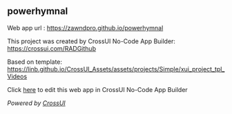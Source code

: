 ## powerhymnal
Web app url : https://zawndpro.github.io/powerhymnal

This project was created by CrossUI No-Code App Builder: https://crossui.com/RADGithub

Based on template: https://linb.github.io/CrossUI_Assets/assets/projects/Simple/xui_project_tpl_Videos

Click [here](https://crossui.com/RADGithub/#!from=github&owner=zawndpro&repo=powerhymnal) to edit this web app in CrossUI No-Code App Builder

<i>Powered by [CrossUI](https://crossui.com)</i>
